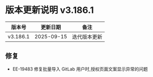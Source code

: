 # 版本更新说明 v3.186.1

| 版本号<br/>   | 更新日期<br/>   | 备注<br/>         |
| ------------- | --------------- | ----------------- |
| v3.186.1<br/> | 2025-09-15<br/> | 迭代版本更新<br/> |

## 修复

- EE-19483  修复批量导入 GitLab 用户时,授权页面文案显示异常的问题

